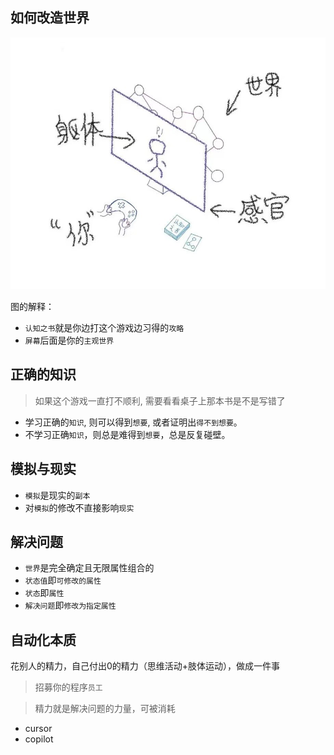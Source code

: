 ## 如何改造世界

<img src="../images/feelings.jpg" width="900">

图的解释：

- `认知之书`就是你边打这个游戏边习得的`攻略`
- `屏幕`后面是你的`主观世界`

## 正确的知识

> 如果这个游戏一直打不顺利, 需要看看桌子上那本书是不是写错了

- 学习正确的`知识`, 则可以得到`想要`, 或者证明出`得不到想要`。
- 不学习正确`知识`，则总是难得到`想要`，总是反复碰壁。

## 模拟与现实

- `模拟`是现实的`副本`
- 对`模拟`的修改不直接影响`现实`

## 解决问题

- `世界`是完全确定且无限属性组合的
- `状态值`即`可修改的属性`
- `状态`即`属性`
- `解决问题`即`修改为指定属性`

## 自动化本质

花别人的精力，自己付出0的精力（思维活动+肢体运动），做成一件事

> 招募你的程序`员工`

> 精力就是解决问题的力量，可被消耗

- cursor 
- copilot
